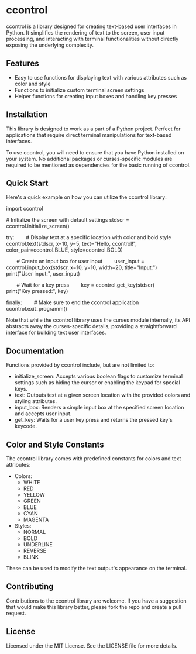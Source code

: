 # ccontrol
ccontrol is a library designed for creating text-based user interfaces in Python. It simplifies the rendering of text to the screen, user input processing, and interacting with terminal functionalities without directly exposing the underlying complexity.
## Features
- Easy to use functions for displaying text with various attributes such as color and style
- Functions to initialize custom terminal screen settings
- Helper functions for creating input boxes and handling key presses
## Installation
This library is designed to work as a part of a Python project. Perfect for applications that require direct terminal manipulations for text-based interfaces.

To use ccontrol, you will need to ensure that you have Python installed on your system. No additional packages or curses-specific modules are required to be mentioned as dependencies for the basic running of ccontrol.
## Quick Start
Here's a quick example on how you can utilize the ccontrol library:

import ccontrol

\# Initialize the screen with default settings
stdscr = ccontrol.initialize\_screen()

try:
`    `# Display text at a specific location with color and bold style
`    `ccontrol.text(stdscr, x=10, y=5, text="Hello, ccontrol!", color\_pair=ccontrol.BLUE, style=ccontrol.BOLD)

`    `# Create an input box for user input
`    `user\_input = ccontrol.input\_box(stdscr, x=10, y=10, width=20, title="Input:")
`    `print("User input:", user\_input)

`    `# Wait for a key press
`    `key = ccontrol.get\_key(stdscr)
`    `print("Key pressed:", key)

finally:
`    `# Make sure to end the ccontrol application
`    `ccontrol.exit\_programm()

Note that while the ccontrol library uses the curses module internally, its API abstracts away the curses-specific details, providing a straightforward interface for building text user interfaces.
## Documentation
Functions provided by ccontrol include, but are not limited to:

- initialize\_screen:
  Accepts various boolean flags to customize terminal settings such as hiding the cursor or enabling the keypad for special keys.
- text:
  Outputs text at a given screen location with the provided colors and styling attributes.
- input\_box:
  Renders a simple input box at the specified screen location and accepts user input.
- get\_key:
  Waits for a user key press and returns the pressed key's keycode.
## Color and Style Constants
The ccontrol library comes with predefined constants for colors and text attributes:

- Colors:
  - WHITE
  - RED
  - YELLOW
  - GREEN
  - BLUE
  - CYAN
  - MAGENTA
- Styles:
  - NORMAL
  - BOLD
  - UNDERLINE
  - REVERSE
  - BLINK

These can be used to modify the text output's appearance on the terminal.
## Contributing
Contributions to the ccontrol library are welcome. If you have a suggestion that would make this library better, please fork the repo and create a pull request.
## License
Licensed under the MIT License. See the LICENSE file for more details.

